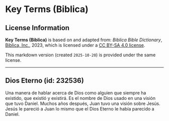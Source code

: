 # Key Terms (Biblica)

## License Information

**Key Terms (Biblica)** is based on and adapted from: _Biblica Bible Dictionary_, [Biblica, Inc.](https://www.biblica.com/), 2023, which is licensed under a [CC BY-SA 4.0 license](https://creativecommons.org/licenses/by-sa/4.0/legalcode.en).

This markdown version (created `2025-10-20`) is provided under the same license.



--------------------------------

## Dios Eterno (id: 232536)

Una manera de hablar acerca de Dios como alguien que siempre ha existido, que existió y existirá. Es el nombre de Dios usado en una visión que tuvo Daniel. Muchos años después, Juan tuvo una visión sobre Jesús. Jesús le pareció a Juan lo mismo que el Dios Eterno le había parecido a Daniel.


